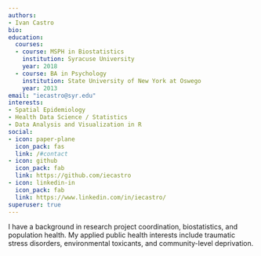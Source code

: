 ```yaml
---
authors: 
- Ivan Castro
bio:  
education:
  courses:
  - course: MSPH in Biostatistics
    institution: Syracuse University
    year: 2018
  - course: BA in Psychology
    institution: State University of New York at Oswego
    year: 2013
email: "iecastro@syr.edu"
interests:
- Spatial Epidemiology
- Health Data Science / Statistics
- Data Analysis and Visualization in R 
social:
- icon: paper-plane
  icon_pack: fas
  link: /#contact
- icon: github
  icon_pack: fab
  link: https://github.com/iecastro  
- icon: linkedin-in
  icon_pack: fab
  link: https://www.linkedin.com/in/iecastro/
superuser: true
---
```


I have a background in research project coordination, biostatistics, and population health.  My applied public health interests include traumatic stress disorders, environmental toxicants, and community-level deprivation.